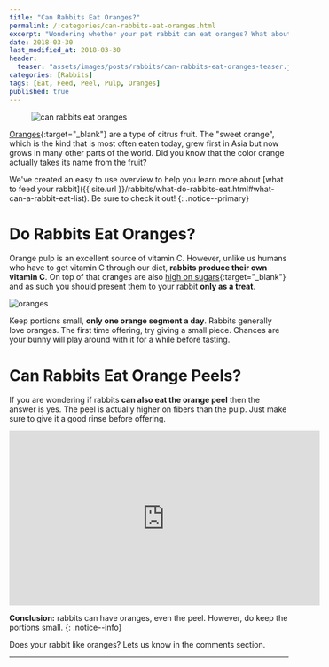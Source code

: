 ```yaml
---
title: "Can Rabbits Eat Oranges?"
permalink: /:categories/can-rabbits-eat-oranges.html
excerpt: "Wondering whether your pet rabbit can eat oranges? What about the peel? Find out if oranges are healthy for your bunny and learn some tips on how to feed them."
date: 2018-03-30
last_modified_at: 2018-03-30
header:
  teaser: "assets/images/posts/rabbits/can-rabbits-eat-oranges-teaser.jpg"
categories: [Rabbits]
tags: [Eat, Feed, Peel, Pulp, Oranges]
published: true
---
```


<figure>
  <img src="{{ site.url }}/assets/images/posts/rabbits/can-rabbits-eat-oranges.jpg" alt="can rabbits eat oranges" class="title-banner">
</figure>

[Oranges](https://simple.wikipedia.org/wiki/Orange_(fruit)){:target="_blank"} are a type of citrus fruit. The "sweet orange", which is the kind that is most often eaten today, grew first in Asia but now grows in many other parts of the world. Did you know that the color orange actually takes its name from the fruit?

We've created an easy to use overview to help you learn more about [what to feed your rabbit]({{ site.url }}/rabbits/what-do-rabbits-eat.html#what-can-a-rabbit-eat-list). Be sure to check it out!
{: .notice--primary}

# Do Rabbits Eat Oranges?

Orange pulp is an excellent source of vitamin C. However, unlike us humans who have to get vitamin C through our diet, **rabbits produce their own vitamin C**. On top of that oranges are also [high on sugars](https://en.wikipedia.org/wiki/Orange_(fruit)#Nutritional_value_and_phytochemicals){:target="_blank"} and as such you should present them to your rabbit **only as a treat**.

<img src="{{ site.url }}/assets/images/posts/food/oranges.jpg" alt="oranges" class="align-right">

Keep portions small, **only one orange segment a day**. Rabbits generally love oranges. The first time offering, try giving a small piece. Chances are your bunny will play around with it for a while before tasting.

# Can Rabbits Eat Orange Peels?

If you are wondering if rabbits **can also eat the orange peel** then the answer is yes. The peel is actually higher on fibers than the pulp. Just make sure to give it a good rinse before offering.

<iframe width="560" height="315" src="https://www.youtube.com/embed/bAiTTLoBwr0" frameborder="0"></iframe>

**Conclusion:** rabbits can have oranges, even the peel. However, do keep the portions small.
{: .notice--info}

Does your rabbit like oranges? Lets us know in the comments section.

---
